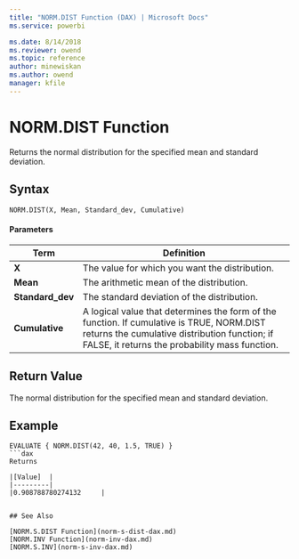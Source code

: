 ```yaml
---
title: "NORM.DIST Function (DAX) | Microsoft Docs"
ms.service: powerbi 

ms.date: 8/14/2018
ms.reviewer: owend
ms.topic: reference
author: minewiskan
ms.author: owend
manager: kfile
---
```

# NORM.DIST Function
Returns the normal distribution for the specified mean and standard deviation. 
 
  
## Syntax  
  
```dax
NORM.DIST(X, Mean, Standard_dev, Cumulative)  
```
  
#### Parameters  
  
|Term|Definition|  
|--------|--------------|  
|**X**|The value for which you want the distribution.|  
|**Mean** |The arithmetic mean of the distribution.|
|**Standard_dev**|The standard deviation of the distribution.|
|**Cumulative**|A logical value that determines the form of the function. If cumulative is TRUE, NORM.DIST returns the cumulative distribution function; if FALSE, it returns the probability mass function.|
  
## Return Value  
The normal distribution for the specified mean and standard deviation.  
  
## Example  
  
```dax
EVALUATE { NORM.DIST(42, 40, 1.5, TRUE) }
```dax
Returns

|[Value]  |
|---------|
|0.908788780274132     |


## See Also  

[NORM.S.DIST Function](norm-s-dist-dax.md)   
[NORM.INV Function](norm-inv-dax.md)   
[NORM.S.INV](norm-s-inv-dax.md)   
  
